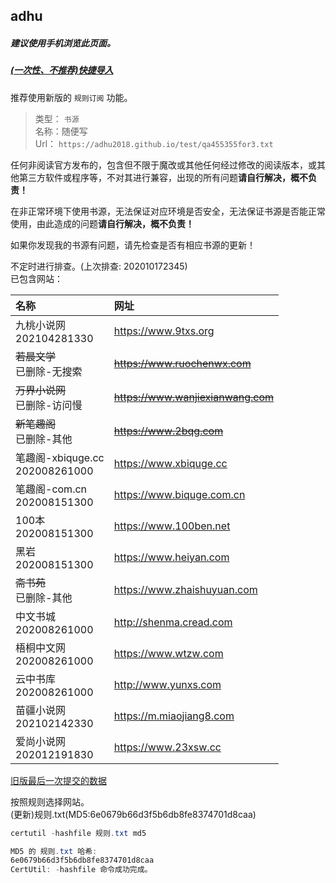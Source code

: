 ## adhu

##### 建议使用手机浏览此页面。  

##### [(一次性、不推荐)快捷导入](yuedu://booksource/importonline?src=https://adhu2018.github.io/test/qa455355for3.txt) 

推荐使用新版的 `规则订阅` 功能。

> 类型： `书源`  
> 名称：随便写  
> Url： `https://adhu2018.github.io/test/qa455355for3.txt`  


任何非阅读官方发布的，包含但不限于魔改或其他任何经过修改的阅读版本，或其他第三方软件或程序等，不对其进行兼容，出现的所有问题**请自行解决，概不负责！** 

在非正常环境下使用书源，无法保证对应环境是否安全，无法保证书源是否能正常使用，由此造成的问题**请自行解决，概不负责！** 

如果你发现我的书源有问题，请先检查是否有相应书源的更新！

不定时进行排查。(上次排查: 202010172345)  
已包含网站：  

|名称|网址|
|:-|:-|
|九桃小说网<br/>202104281330|https://www.9txs.org|
|~~若晨文学~~<br/>已删除-无搜索|~~https://www.ruochenwx.com~~|
|~~万界小说网~~<br/>已删除-访问慢|~~https://www.wanjiexianwang.com~~|
|~~新笔趣阁~~<br/>已删除-其他|~~https://www.2bqg.com~~|
|笔趣阁-xbiquge.cc<br/>202008261000|https://www.xbiquge.cc|
|笔趣阁-com.cn<br/>202008151300|https://www.biquge.com.cn|
|100本<br/>202008151300|https://www.100ben.net|
|黑岩<br/>202008151300|https://www.heiyan.com|
|~~斋书苑~~<br/>已删除-其他|https://www.zhaishuyuan.com|
|中文书城<br/>202008261000|http://shenma.cread.com|
|梧桐中文网<br/>202008261000|https://www.wtzw.com|
|云中书库<br/>202008261000|http://www.yunxs.com|
|苗疆小说网<br/>202102142330|https://m.miaojiang8.com|
|爱尚小说网<br/>202012191830|https://www.23xsw.cc|



[旧版最后一次提交的数据](https://github.com/adhu2018/adhu2018.github.io/blob/37b664efa0cd3164da112dc705ccaf75782dc8a9/test/index.md)

按照规则选择网站。   
(更新)规则.txt(MD5:6e0679b66d3f5b6db8fe8374701d8caa)

```powershell
certutil -hashfile 规则.txt md5

MD5 的 规则.txt 哈希:
6e0679b66d3f5b6db8fe8374701d8caa
CertUtil: -hashfile 命令成功完成。
```

